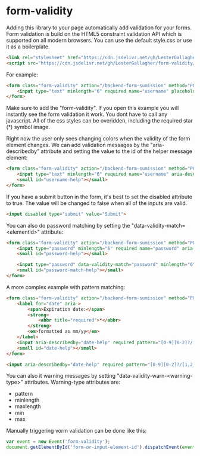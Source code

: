 # form-validity

Adding this library to your page automatically add validation for your forms. Form validation is build on the HTML5 constraint validation API which is supported on all modern browsers.
You can use the default style.css or use it as a boilerplate.
```html 
<link rel="stylesheet" href="https://cdn.jsdelivr.net/gh/LesterGallagher/form-validity/style.css">
<script src="https://cdn.jsdelivr.net/gh/LesterGallagher/form-validity/form-validity.min.js">
```

For example:
```html
<form class="form-validity" action="/backend-form-sumission" method="POST">
    <input type="text" minlength="6" required name="username" placeholder="username">
</form>
```
Make sure to add the "form-validity". If you open this example you will instantly see the form validation it work. You dont have to call any javascript. All of the css styles can be overidden, including the required star (*) symbol image. 

Right now the user only sees changing colors when the validity of the form element changes. We can add validation messages by the "aria-describedby" attribute and setting the value to the id of the helper message element:

```html
<form class="form-validity" action="/backend-form-sumission" method="POST">
    <input type="text" minlength="6" required name="username" aria-describedby="username-help" placeholder="username">
    <small id="username-help"></small>
</form>
```

If you have a submit button in the form, it's best to set the disabled attribute to true. The value will be changed to false when all of the inputs are valid.
```html
<input disabled type="submit" value="Submit">
```

You can also do password matching by setting the "data-validity-match=&lt;elementid&gt;" attribute:
```html
<form class="form-validity" action="/backend-form-sumission" method="POST">
    <input type="password" minlength="6" required name="password" aria-describedby="password-help" placeholder="password">
    <small id="password-help"></small>

    <input type="password" data-validity-match="password" minlength="6" required aria-describedby="password-match-help" placeholder="confirm password">
    <small id="password-match-help"></small>
</form>
```

A more complex example with pattern matching:
```html
<form class="form-validity" action="/backend-form-sumission" method="POST">
    <label for="date" aria->
        <span>Expiration date:</span>
        <strong>
            <abbr title="required">*</abbr>
        </strong>
        <em>formatted as mm/yy</em>
    </label>
    <input aria-describedby="date-help" required pattern="[0-9][0-2]?/[1,2][9,0][0-9]{2}" type="text" id="date" name="expiration">
    <small id="date-help"></small>
</form>

<input aria-describedby="date-help" required pattern="[0-9][0-2]?/[1,2][9,0][0-9]{2}" type="text" id="date" name="expiration">
```

You can also it warning messages by setting "data-validity-warn-&lt;warning-type&gt;" attributes. Warning-type attributes are:
* pattern
* minlength
* maxlength
* min
* max

Manually triggering vorm validation can be done like this:
```javascript
var event = new Event('form-validity');
document.getElementById('form-or-input-element-id').dispatchEvent(event);
```
